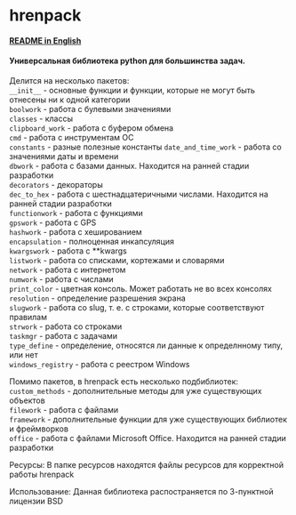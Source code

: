 # hrenpack
#### [README in English](https://github.com/MagIlyas-DOMA/hrenpack/blob/main/README.md)
#### Универсальная библиотека python для большинства задач.

Делится на несколько пакетов:  
`__init__` - основные функции и функции, которые не могут быть отнесены ни к одной категории  
`boolwork` - работа с булевыми значениями  
`classes` - классы  
`clipboard_work` - работа с буфером обмена  
`cmd` - работа с инструментам ОС  
`constants` - разные полезные константы
`date_and_time_work` - работа со значениями даты и времени  
`dbwork` - работа с базами данных. Находится на ранней стадии разработки  
`decorators` - декораторы  
`dec_to_hex` - работа с шестнадцатеричными числами. Находится на ранней стадии разработки  
`functionwork` - работа с функциями  
`gpswork` - работа с GPS  
`hashwork` - работа с хешированием  
`encapsulation` - полноценная инкапсуляция  
`kwargswork` - работа с **kwargs  
`listwork` - работа со списками, кортежами и словарями   
`network` - работа с интернетом  
`numwork` - работа с числами  
`print_color` - цветная консоль. Может работать не во всех консолях  
`resolution` - определение разрешения экрана  
`slugwork` - работа со slug, т. е. с строками, которые соответствуют правилам   
`strwork` - работа со строками  
`taskmgr` - работа с задачами  
`type_define` - определение, относятся ли данные к определнному типу, или нет  
`windows_registry` - работа с реестром Windows 

Помимо пакетов, в hrenpack есть несколько подбиблиотек:  
`custom_methods` - дополнительные методы для уже существующих объектов   
`filework` - работа с файлами  
`framework` - дополнительные функции для уже существующих библиотек и фреймворков  
`office` - работа с файлами Microsoft Office. Находится на ранней стадии разработки  

Ресурсы:
В папке ресурсов находятся файлы ресурсов для корректной работы hrenpack

Использование:
Данная библиотека распостраняется по 3-пунктной лицензии BSD
